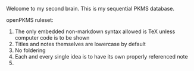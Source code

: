 Welcome to my second brain. This is my sequential PKMS database.

openPKMS ruleset:

1. The only embedded non-markdown syntax allowed is TeX unless computer code is to be shown
2. Titles and notes themselves are lowercase by default
3. No foldering
4. Each and every single idea is to have its own properly referenced note
5. 